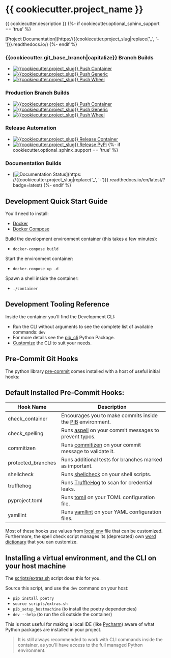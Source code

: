 # {{ cookiecutter.project_name }}

{{ cookiecutter.description }}
{%- if cookiecutter.optional_sphinx_support == 'true' %}

[Project Documentation](https://{{cookiecutter.project_slug|replace('_', '-')}}.readthedocs.io/)
{%- endif %}

### {{cookiecutter.git_base_branch|capitalize}} Branch Builds

- [![{{cookiecutter.project_slug}} Push Container](https://github.com/{{cookiecutter.git_handle}}/{{cookiecutter.project_slug}}/workflows/{{cookiecutter.project_slug}}-push-container/badge.svg?branch={{cookiecutter.git_base_branch}})](https://github.com/{{cookiecutter.git_handle}}/{{cookiecutter.project_slug}}/actions)
- [![{{cookiecutter.project_slug}} Push Generic](https://github.com/{{cookiecutter.git_handle}}/{{cookiecutter.project_slug}}/workflows/{{cookiecutter.project_slug}}-push-generic/badge.svg?branch={{cookiecutter.git_base_branch}})](https://github.com/{{cookiecutter.git_handle}}/{{cookiecutter.project_slug}}/actions)
- [![{{cookiecutter.project_slug}} Push Wheel](https://github.com/{{cookiecutter.git_handle}}/{{cookiecutter.project_slug}}/workflows/{{cookiecutter.project_slug}}-push-wheel/badge.svg?branch={{cookiecutter.git_base_branch}})](https://github.com/{{cookiecutter.git_handle}}/{{cookiecutter.project_slug}}/actions)

### Production Branch Builds

- [![{{cookiecutter.project_slug}} Push Container](https://github.com/{{cookiecutter.git_handle}}/{{cookiecutter.project_slug}}/workflows/{{cookiecutter.project_slug}}-push-container/badge.svg?branch=production)](https://github.com/{{cookiecutter.git_handle}}/{{cookiecutter.project_slug}}/actions)
- [![{{cookiecutter.project_slug}} Push Generic](https://github.com/{{cookiecutter.git_handle}}/{{cookiecutter.project_slug}}/workflows/{{cookiecutter.project_slug}}-push-generic/badge.svg?branch=production)](https://github.com/{{cookiecutter.git_handle}}/{{cookiecutter.project_slug}}/actions)
- [![{{cookiecutter.project_slug}} Push Wheel](https://github.com/{{cookiecutter.git_handle}}/{{cookiecutter.project_slug}}/workflows/{{cookiecutter.project_slug}}-push-wheel/badge.svg?branch=production)](https://github.com/{{cookiecutter.git_handle}}/{{cookiecutter.project_slug}}/actions)

### Release Automation

- [![{{cookiecutter.project_slug}} Release Container](https://github.com/{{cookiecutter.git_handle}}/{{cookiecutter.project_slug}}/workflows/{{cookiecutter.project_slug}}-release-container/badge.svg)](https://github.com/{{cookiecutter.git_handle}}/{{cookiecutter.project_slug}}/actions)
- [![{{cookiecutter.project_slug}} Release PyPi](https://github.com/{{cookiecutter.git_handle}}/{{cookiecutter.project_slug}}/workflows/{{cookiecutter.project_slug}}-release-pypi/badge.svg)](https://github.com/{{cookiecutter.git_handle}}/{{cookiecutter.project_slug}}/actions)
  {%- if cookiecutter.optional_sphinx_support == 'true' %}

### Documentation Builds

- [![Documentation Status](https://readthedocs.org/projects/{{cookiecutter.project_slug}}/badge/?version=latest)](https:
  //{{cookiecutter.project_slug|replace('_', '-')}}.readthedocs.io/en/latest/?badge=latest)
  {%- endif %}

## Development Quick Start Guide

You'll need to install:

- [Docker](https://www.docker.com/)
- [Docker Compose](https://docs.docker.com/compose/install/)

Build the development environment container (this takes a few minutes):

- `docker-compose build`

Start the environment container:

- `docker-compose up -d`

Spawn a shell inside the container:

- `./container`

## Development Tooling Reference

Inside the container you'll find the Development CLI:

- Run the CLI without arguments to see the complete list of available commands: `dev`
- For more details see the [pib_cli](https://pypi.org/project/pib-cli/) Python Package.
- [Customize](https://github.com/{{cookiecutter.git_handle}}/{{cookiecutter.project_slug}}/tree/{{cookiecutter.git_base_branch}}/assets/cli.yml)
  the CLI to suit your needs.

## Pre-Commit Git Hooks

The python library [pre-commit](https://pre-commit.com/) comes installed with a host of useful initial hooks:

## Default Installed Pre-Commit Hooks:

| Hook Name          | Description                                                                                                  |
|--------------------|--------------------------------------------------------------------------------------------------------------|
| check_container    | Encourages you to make commits inside the [PIB](https://github.com/niall-byrne/python-in-a-box) environment. |
| check_spelling     | Runs [aspell](http://aspell.net/) on your commit messages to prevent typos.                                  |
| commitizen         | Runs [commitizen](https://commitizen-tools.github.io/commitizen/) on your commit message to validate it.     |
| protected_branches | Runs additional tests for branches marked as important.                                                      |
| shellcheck         | Runs [shellcheck](https://www.shellcheck.net/) on your shell scripts.                                        |
| trufflehog         | Runs [TruffleHog](https://github.com/trufflesecurity/trufflehog) to scan for credential leaks.               |
| pyproject.toml     | Runs [tomll](https://github.com/Ainiroad/go-toml) on your TOML configuration file.                           |
| yamllint           | Runs [yamllint](https://github.com/adrienverge/yamllint) on your YAML configuration files.                   |

Most of these hooks use values
from [local.env](https://github.com/{{cookiecutter.git_handle}}/{{cookiecutter.project_slug}}/tree/{{cookiecutter.git_base_branch}}/assets/local.env)
file that can be customized.
Furthermore, the spell check script manages its (deprecated)
own [word dictionary](https://github.com/{{cookiecutter.git_handle}}/{{cookiecutter.project_slug}}/tree/{{cookiecutter.git_base_branch}}/)
that you can customize.

## Installing a virtual environment, and the CLI on your host machine

The [scripts/extras.sh](https://github.com/{{cookiecutter.git_handle}}/{{cookiecutter.project_slug}}/tree/{{cookiecutter.git_base_branch}}/scripts/extras.sh)
script does this for you.

Source this script, and use the `dev` command on your host:

- `pip install poetry`
- `source scripts/extras.sh`
- `pib_setup_hostmachine` (to install the poetry dependencies)
- `dev --help` (to run the cli outside the container)

This is most useful for making a local IDE (like [Pycharm](https://www.jetbrains.com/pycharm/)) aware of what Python
packages are installed in your project.

> It is still always recommended to work with CLI commands inside the container, as you'll have access to the full
> managed Python environment.
